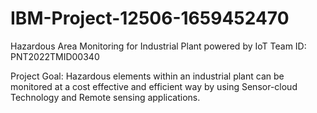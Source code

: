 # IBM-Project-12506-1659452470
Hazardous Area Monitoring for Industrial Plant powered by IoT
Team ID: PNT2022TMID00340

Project Goal:
       Hazardous elements within an industrial plant can be monitored at a cost effective 
       and efficient way by using Sensor-cloud Technology and Remote sensing applications.


